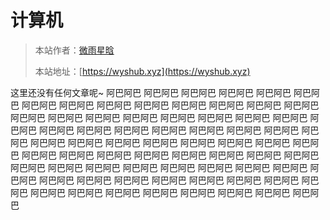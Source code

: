 # 计算机

> 本站作者：[微雨星晗](https://github.com/WeiYuXingHan)
>
> 本站地址：[https://wyshub.xyz](https://wyshub.xyz)


这里还没有任何文章呢~
阿巴阿巴
阿巴阿巴
阿巴阿巴
阿巴阿巴
阿巴阿巴
阿巴阿巴
阿巴阿巴
阿巴阿巴
阿巴阿巴
阿巴阿巴
阿巴阿巴
阿巴阿巴
阿巴阿巴
阿巴阿巴
阿巴阿巴
阿巴阿巴
阿巴阿巴
阿巴阿巴
阿巴阿巴
阿巴阿巴
阿巴阿巴
阿巴阿巴
阿巴阿巴
阿巴阿巴
阿巴阿巴
阿巴阿巴
阿巴阿巴
阿巴阿巴
阿巴阿巴
阿巴阿巴
阿巴阿巴
阿巴阿巴
阿巴阿巴
阿巴阿巴
阿巴阿巴
阿巴阿巴
阿巴阿巴
阿巴阿巴
阿巴阿巴
阿巴阿巴
阿巴阿巴
阿巴阿巴
阿巴阿巴
阿巴阿巴
阿巴阿巴
阿巴阿巴
阿巴阿巴
阿巴阿巴
阿巴阿巴
阿巴阿巴
阿巴阿巴
阿巴阿巴
阿巴阿巴
阿巴阿巴
阿巴阿巴
阿巴阿巴
阿巴阿巴
阿巴阿巴
阿巴阿巴
阿巴阿巴
阿巴阿巴
阿巴阿巴
阿巴阿巴
阿巴阿巴
阿巴阿巴
阿巴阿巴
阿巴阿巴
阿巴阿巴
阿巴阿巴
阿巴阿巴
阿巴阿巴
阿巴阿巴